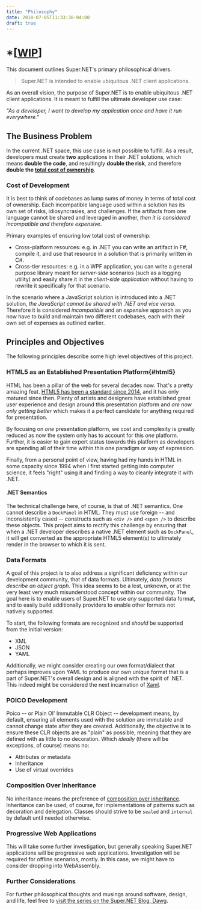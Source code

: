 ```yaml
---
title: "Philosophy"
date: 2018-07-05T11:33:38-04:00
draft: true
---
```


# *[[WIP](https://www.investopedia.com/terms/w/workinprogress.asp)]

This document outlines Super.NET's primary philosophical drivers.

> Super.NET is intended to enable ubiquitous .NET client applications.

As an overall vision, the purpose of Super.NET is to enable ubiquitous .NET client applications.  It is meant to fulfill the ultimate developer use case:

*"As a developer, I want to develop my application once and have it run everywhere."*

## The Business Problem

In the current .NET space, this use case is not possible to fulfill.  As a result, developers must create **two** applications in their .NET solutions, which means **double the code**, and resultingly **double the risk**, and therefore **double the [total cost of ownership](https://en.wikipedia.org/wiki/Total_cost_of_ownership)**.

### Cost of Development

It is best to think of codebases as lump sums of money in terms of total cost of ownership.  Each incompatible language used within a solution has its own set of risks, idiosyncrasies, and challenges.  If the artifacts from one language cannot be shared and leveraged in another, *then it is considered incompatible and therefore expensive*.

Primary examples of ensuring low total cost of ownership:

- Cross-platform resources: e.g. in .NET you can write an artifact in F#, compile it, and use that resource in a solution that is primarily written in C#.  
- Cross-tier resources: e.g. in a WPF application, you can write a general purpose library meant for *server-side* scenarios (such as a logging utility) and easily share it in the *client-side application* without having to rewrite it specifically for that scenario.

In the scenario where a JavaScript solution is introduced into a .NET solution, *the JavaScript cannot be shared with .NET and vice versa*.  Therefore it is considered *incompatible* and an *expensive* approach as you now have to build and maintain two different codebases, each with their own set of expenses as outlined earlier. 

## Principles and Objectives

The following principles describe some high level objectives of this project.

### HTML5 as an Established Presentation Platform{#html5}

HTML has been a pillar of the web for several decades now.  That's a pretty amazing feat.  [HTML5 has been a standard since 2014](https://en.wikipedia.org/wiki/HTML5), and it has only matured since then.  Plenty of artists and designers have established great user experience and design around this presentation platform and *are now only getting better* which makes it a perfect candidate for anything required for presentation.

By focusing on *one* presentation platform, we cost and complexity is greatly reduced as now the system only has to account for this *one* platform.  Further, it is easier to gain expert status towards this platform as developers are spending all of their time within this one paradigm or way of expression.

Finally, from a personal point of view, having had my hands in HTML in some capacity since 1994 when I first started getting into computer science, it feels "right" using it and finding a way to cleanly integrate it with .NET.

#### .NET Semantics

The technical challenge here, of course, is that of .NET semantics.  One cannot describe a `DockPanel` in HTML.  They must use foreign -- and inconsistently cased -- constructs such as `<div />` and `<span />` to describe these objects.  This project aims to rectify this challenge by ensuring that when a .NET developer describes a native .NET element such as `DockPanel`, it will get converted as the appropriate HTML5 element(s) to ultimately render in the browser to which it is sent.

### Data Formats

A goal of this project is to also address a significant deficiency within our development community, that of data formats.  Ultimately, *data formats describe an object graph*.  This idea seems to be a lost, unknown, or at the very least very much misunderstood concept within our community.  The goal here is to enable users of Super.NET to use *any* supported data format, and to easily build additionally providers to enable other formats not natively supported.

To start, the following formats are recognized and *should* be supported from the initial version:

- XML
- JSON
- YAML

Additionally, we might consider creating our own format/dialect that perhaps improves upon YAML to produce our own unique format that is a part of Super.NET's overall design and is aligned with the spirit of .NET.  This indeed might be considered the next incarnation of [Xaml](https://docs.microsoft.com/en-us/dotnet/framework/wpf/advanced/xaml-overview-wpf).

### POICO Development

Poico -- or Plain Ol' Immutable CLR Object -- development means, by default, ensuring all elements used with the solution are immutable and cannot change state after they are created.  Additionally, the objective is to ensure these CLR objects are as "plain" as possible, meaning that they are defined with as little to no decoration.  Which *ideally* (there will be exceptions, of course) means no:

- Attributes or metadata
- Inheritance
- Use of virtual overrides

### Composition Over Inheritance

No inheritance means the preference of [composition over inheritance](https://en.wikipedia.org/wiki/Composition_over_inheritance).  Inheritance can be used, of course, for implementations of patterns such as decoration and delegation.  Classes should strive to be `sealed` and `internal` by default until needed otherwise.

### Progressive Web Applications

This will take some further investigation, but generally speaking Super.NET applications will be progressive web applications.  Investigation will be required for offline scenarios, mostly.  In this case, we might have to consider dropping into WebAssembly.

### Further Considerations

For further philosophical thoughts and musings around software, design, and life, feel free to [visit the series on the Super.NET Blog, Dawg](https://blog.superdotnet.run/2018/07/philosophy/).